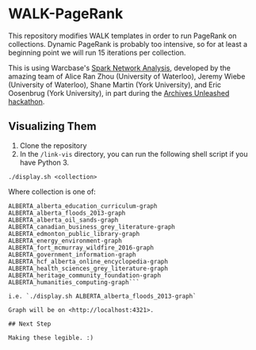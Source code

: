# WALK-PageRank

This repository modifies WALK templates in order to run PageRank on collections. Dynamic PageRank is probably too intensive, so for at least a beginning point we will run 15 iterations per collection.

This is using Warcbase's [Spark Network Analysis](http://lintool.github.io/warcbase-docs/Spark-Network-Analysis/), developed by the amazing team of Alice Ran Zhou (University of Waterloo), Jeremy Wiebe (University of Waterloo), Shane Martin (York University), and Eric Oosenbrug (York University), in part during the [Archives Unleashed hackathon](http://archivesunleashed.ca/). 

## Visualizing Them

1. Clone the repository
2. In the `/link-vis` directory, you can run the following shell script if you have Python 3.

`./display.sh <collection>`

Where collection is one of:

```
ALBERTA_alberta_education_curriculum-graph
ALBERTA_alberta_floods_2013-graph
ALBERTA_alberta_oil_sands-graph
ALBERTA_canadian_business_grey_literature-graph
ALBERTA_edmonton_public_library-graph
ALBERTA_energy_environment-graph
ALBERTA_fort_mcmurray_wildfire_2016-graph
ALBERTA_government_information-graph
ALBERTA_hcf_alberta_online_encyclopedia-graph
ALBERTA_health_sciences_grey_literature-graph
ALBERTA_heritage_community_foundation-graph
ALBERTA_humanities_computing-graph```

i.e. `./display.sh ALBERTA_alberta_floods_2013-graph`

Graph will be on <http://localhost:4321>.

## Next Step

Making these legible. :)